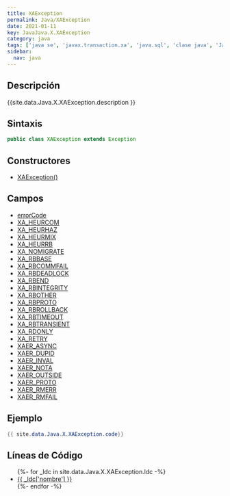 ```yaml
---
title: XAException
permalink: Java/XAException
date: 2021-01-11
key: JavaJava.X.XAException
category: java
tags: ['java se', 'javax.transaction.xa', 'java.sql', 'clase java', 'Java 1.4']
sidebar: 
  nav: java
---
```


## Descripción
{{site.data.Java.X.XAException.description }}

## Sintaxis
~~~java
public class XAException extends Exception
~~~

## Constructores
* [XAException()](/Java/XAException/XAException/)

## Campos
* [errorCode](/Java/XAException/errorCode)
* [XA_HEURCOM](/Java/XAException/XA_HEURCOM)
* [XA_HEURHAZ](/Java/XAException/XA_HEURHAZ)
* [XA_HEURMIX](/Java/XAException/XA_HEURMIX)
* [XA_HEURRB](/Java/XAException/XA_HEURRB)
* [XA_NOMIGRATE](/Java/XAException/XA_NOMIGRATE)
* [XA_RBBASE](/Java/XAException/XA_RBBASE)
* [XA_RBCOMMFAIL](/Java/XAException/XA_RBCOMMFAIL)
* [XA_RBDEADLOCK](/Java/XAException/XA_RBDEADLOCK)
* [XA_RBEND](/Java/XAException/XA_RBEND)
* [XA_RBINTEGRITY](/Java/XAException/XA_RBINTEGRITY)
* [XA_RBOTHER](/Java/XAException/XA_RBOTHER)
* [XA_RBPROTO](/Java/XAException/XA_RBPROTO)
* [XA_RBROLLBACK](/Java/XAException/XA_RBROLLBACK)
* [XA_RBTIMEOUT](/Java/XAException/XA_RBTIMEOUT)
* [XA_RBTRANSIENT](/Java/XAException/XA_RBTRANSIENT)
* [XA_RDONLY](/Java/XAException/XA_RDONLY)
* [XA_RETRY](/Java/XAException/XA_RETRY)
* [XAER_ASYNC](/Java/XAException/XAER_ASYNC)
* [XAER_DUPID](/Java/XAException/XAER_DUPID)
* [XAER_INVAL](/Java/XAException/XAER_INVAL)
* [XAER_NOTA](/Java/XAException/XAER_NOTA)
* [XAER_OUTSIDE](/Java/XAException/XAER_OUTSIDE)
* [XAER_PROTO](/Java/XAException/XAER_PROTO)
* [XAER_RMERR](/Java/XAException/XAER_RMERR)
* [XAER_RMFAIL](/Java/XAException/XAER_RMFAIL)

## Ejemplo
~~~java
{{ site.data.Java.X.XAException.code}}
~~~

## Líneas de Código
<ul>
{%- for _ldc in site.data.Java.X.XAException.ldc -%}
   <li>
       <a href="{{_ldc['url'] }}">{{ _ldc['nombre'] }}</a>
   </li>
{%- endfor -%}
</ul>
